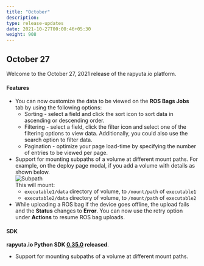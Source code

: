 ```yaml
---
title: "October"
description:
type: release-updates
date: 2021-10-27T00:00:46+05:30
weight: 908
---
```


## October 27 

Welcome to the October 27, 2021 release of the rapyuta.io platform.
 
#### Features

* You can now customize the data to be viewed on the **ROS Bags Jobs** tab by using the following options:
     * Sorting - select a field and click the sort icon to sort data in ascending 
    or descending order.
    * Filtering - select a field, click the filter icon and select one of the filtering options to view data. Additionally, you could also use the search option to filter data.
    * Pagination - optimize your page load-time by specifying the number of entries to be viewed per page. 
* Support for mounting subpaths of a volume at different mount paths. For example, on the deploy page modal, if you add a volume with details as shown below.  
![Subpath](/images/updates/subpath.png)  
This will mount:  
    * `executable1/data` directory of volume, to `/mount/path` of `executable1`  
    *  `executable2/data` directory of volume, to `/mount/path` of `executable2`
* While uploading a ROS bag if the device goes offline, the upload fails and the **Status** changes to  **Error**. You can now use the retry option under **Actions** to resume ROS bag uploads.

#### SDK
 
**rapyuta.io Python SDK [0.35.0](/3_how-tos/35_tooling_and_debugging/rapyuta-io-python-sdk/#installation) released**.

* Support for mounting subpaths of a volume at different mount paths.

